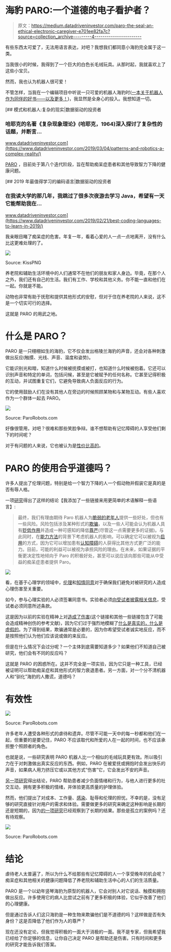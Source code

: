 # 海豹 PARO:一个道德的电子看护者？

> 原文：<https://medium.datadriveninvestor.com/paro-the-seal-an-ethical-electronic-caregiver-e701ee82fa7c?source=collection_archive---------4----------------------->

有些东西太可爱了，无法用语言表达，对吧？我想我们都同意小海豹完全属于这一类。

当我很小的时候，我得到了一个巨大的白色长毛绒玩具。从那时起，我就喜欢上了这些小宝贝。

然而，我也认为机器人很可爱！

不管怎样，当我在一个编辑项目中听说一只可爱的机器人海豹时([一本关于机器人作为同伴的好书——以及更多！](https://www.amazon.com/dp/9082977907/))，我显然是全身心的投入。我想知道一切。

[](https://www.datadriveninvestor.com/2019/03/04/patterns-and-robotics-a-complex-reality/) [## 模式和机器人:复杂的现实|数据驱动的投资者

### 哈耶克的名著《复杂现象理论》(哈耶克，1964)深入探讨了复杂性的话题，并断言…

www.datadriveninvestor.com](https://www.datadriveninvestor.com/2019/03/04/patterns-and-robotics-a-complex-reality/) 

[PARO](http://www.parorobots.com/) ，目前处于第八个迭代阶段，旨在帮助痴呆症患者和其他导致智力下降的健康问题。

[](https://www.datadriveninvestor.com/2019/02/21/best-coding-languages-to-learn-in-2019/) [## 2019 年最值得学习的编码语言|数据驱动的投资者

### 在我读大学的那几年，我跳过了很多次夜游去学习 Java，希望有一天它能帮助我在…

www.datadriveninvestor.com](https://www.datadriveninvestor.com/2019/02/21/best-coding-languages-to-learn-in-2019/) 

我亲眼目睹了痴呆症的危害。年复一年，看着心爱的人一点一点地离开，没有什么比这更难处理的了。

![](img/9c3489abc456f265e4a35f70ac119f46.png)

Source: KissPNG

养老院和辅助生活环境中的人们通常不在他们的朋友和家人身边。毕竟，在那个人之外，我们还有自己的生活。我们有工作、学校和其他义务。你不能一直和他们在一起。你就是不能。

动物也非常有助于抚慰和提供其他形式的安慰，但对于住在养老院的人来说，这不是一个切实可行的选择。

这就是 PARO 的用武之地。

# 什么是 PARO？

PARO 是一只栩栩如生的海豹，它不仅会发出格陵兰海豹的声音，还会对各种刺激做出反应(触摸、光线、声音、温度和姿势)。

它能识别光和暗，知道什么时候被抚摸或被打，也知道什么时候被抱着。它还可以识别声音和特定的单词，包括问候，甚至是它被赋予的任何名称。它甚至记得积极的互动，并试图重复它们，它避免导致病人负面反应的行为。

它的使用鼓励人们在没有其他人在旁边的时候照顾某物和与某物互动。有些人喜欢作为一个群体一起去 PARO。

![](img/f17d42f118551fa46deeb3def748ff86.png)

Source: ParoRobots.com

好像很管用，对吧？很难和那些笑脸争辩。谁不想帮助有记忆障碍的人享受他们剩下的时间呢？

对于有问题的人来说，它也被认为是[性价比高的](https://www.sciencedirect.com/science/article/abs/pii/S1525861017305820)。

# PARO 的使用合乎道德吗？

许多人提出了伦理问题，特别是给一个智力下降的人一个假动物并假装它是真的是否有辱人格。

一项[研究](http://www.doc.gold.ac.uk/aisb50/AISB50-S17/AISB50-S17-Sharkey-Paper.pdf)得出了这样的结论【我添加了一些链接来用更简单的术语解释一些语言】:

> 最终，我们有理由期待 Paro 机器人为[脆弱的老年人](https://www.dshs.wa.gov/altsa/home-and-community-services/vulnerable-adult)提供一些好处，但也有一些风险。风险包括涉及某种形式的[欺骗](https://www.psychologytoday.com/us/basics/deception)，以及一些人可能会认为机器人具有[贬低作用](https://en.wikipedia.org/wiki/Dehumanization#In_science,_medicine,_and_technology)并造成一种可感知的降低[尊严](https://www.techenhancedlife.com/articles/elder-dignity-autonomy-and-need-protection-abuse)(尽管这一点需要更多的证据)。与此同时，在[能力方法](https://en.wikipedia.org/wiki/Capability_approach#Capabilities)的背景下考虑机器人的影响，可以确定它可以被视为[启用](https://ppc.sas.upenn.edu/our-mission)的方式，因为它可以增加患有[认知障碍](https://simple.wikipedia.org/wiki/Cognitive_impairment)的人获得比其他方式更广泛的能力。目前，可能的利益可以被视为承担风险的理由。在未来，如果证据的平衡更决定性地倾向于 Paro 的积极好处，甚至可以说应该向那些可能从中受益的痴呆症患者提供 Paro。

![](img/2b5b8dc21da20e2aa42e029c5650f0f1.png)

看，在基于心理学的领域中，[伦理](https://www.pcrm.org/ethical-science/human-experimentation-an-introduction-to-the-ethical-issues)和[知情同意](https://www.verywellmind.com/conducting-ethical-research-in-psychology-2795184)对于确保我们避免对被研究的人造成心理伤害至关重要。

如今，参与心理实验的人必须签署同意书。实验者必须[向受试者披露相关信息](https://www.tandfonline.com/doi/pdf/10.1080/10508420701712990)，受试者必须同意所述条款。

这是因为以前的实验在精神上对[造成了伤害](https://www.online-psychology-degrees.org/10-bizarre-psychology-experiments/)(这个链接和其他一些链接包含了可能会造成精神创伤的参考文献)，因为它们过于强烈地模糊了[什么是真实的，什么是虚假的](https://explorable.com/milgram-experiment-ethics)。为了得到结果，欺骗通常是必要的，因为你希望受试者诚实地反应，而不是按照他们认为他们应该说或做的来反应。

但是在什么情况下会过分呢？一个主体到底需要知道多少？如果他们不知道自己被研究，他们会有不同的反应吗？

这就是 PARO 的困惑所在。这并不完全是一项实验，因为它只是一种工具，已经被证明可以帮助痴呆症和其他形式的智力衰退患者。另一方面，对一个分不清机器人和“驯化”海豹的人撒谎，道德吗？

# 有效性

![](img/2f68f45654ae6de235c30f36db0688c5.png)

Source: ParoRobots.com

许多老年人遭受各种形式的虐待和遗弃。尽管不可能一天中的每一秒都和他们在一起，但重要的是要记住，PARO 不应该取代和所爱的人在一起的时间，也不应该承担整个照顾者的角色。

也就是说，一些研究表明 PARO 机器人比一个相似的毛绒玩具更有效。所以吸引力在于对刺激做出真实反应的东西。例如，PARO 在被爱抚或拥抱时会发出快乐的声音，如果病人用力挤压它或以其他方式“伤害”它，它会发出不安的声音。

[另一项研究](https://link.springer.com/article/10.1186/s12877-019-1244-6)得出结论，PARO 帮助患者减少负面情绪和行为，与他人进行更多的社交互动，拥有更多积极的情绪，并体验更高质量的护理体验。

然而，他们提出了对成本、工作量、[感染](http://eprints.brighton.ac.uk/18670/1/26.03.32-33.pdf)、耻辱和伦理的担忧。不幸的是，没有足够的研究直接针对用户的需求和体验。需要做更多的研究来确定这种影响是长期的还是短期的，因为[的一项研究](https://www.researchgate.net/publication/258255139_PARO_robot_affects_diverse_interaction_modalities_in_group_sensory_therapy_for_older_adults_with_dementia)已经观察到了长期的结果。那些是孤立的案例吗？还有待观察。

![](img/eacbc9c31f63b99efad78f086e151b9d.png)

Source: ParoRobots.com

# 结论

虐待老人太普遍了，所以为什么不给那些有记忆障碍的人一个享受晚年的机会呢？痴呆症和其他相关的健康问题降低了养老院和辅助生活中心的人们的生活质量。

PARO 是一个以幼年竖琴海豹为原型的机器人，它会对别人对它说话、触摸和拥抱做出反应。许多使用它的病人比尝试之前有了更多积极的体验，它似乎改善了他们的心理健康。

但是通过告诉人们这只海豹是一种生物来欺骗他们是不道德的吗？这样做是否有失身份？这是否降低了他们作为人的尊严？

现在还没有定论，但我觉得积极的一面大于消极的一面。我不是专家，但我希望我已经给了你足够的信息，让你自己决定 PARO 是帮助还是伤害。只有时间和更多的研究才能告诉我们答案。
